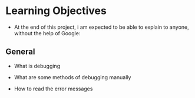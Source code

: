 # Learning Objectives

- At the end of this project, i am expected to be able to explain to anyone, without the help of Google:

## General

- What is debugging

- What are some methods of debugging manually

- How to read the error messages
